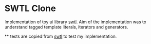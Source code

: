 # SWTL Clone

Implementation of toy ui library [swtl](https://github.com/thepassle/swtl). Aim of the implementation was to understand tagged template literals, iterators and generators.

** tests are copied from [swtl](https://github.com/thepassle/swtl) to test my implementation.
